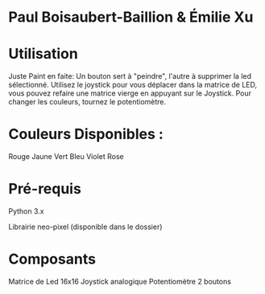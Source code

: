 # Paul Boisaubert-Baillion & Émilie Xu


# Utilisation
Juste Paint en faite: Un bouton sert à "peindre", l'autre à supprimer la led sélectionné. Utilisez le joystick pour vous déplacer dans la matrice de LED, vous pouvez refaire une matrice vierge en appuyant sur le Joystick. Pour changer les couleurs, tournez le potentiomètre.

# Couleurs Disponibles :
Rouge
Jaune
Vert
Bleu 
Violet
Rose

# Pré-requis

Python 3.x

Librairie neo-pixel (disponible dans le dossier)

# Composants

Matrice de Led 16x16
Joystick analogique
Potentiomètre
2 boutons